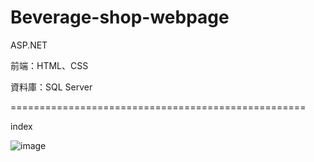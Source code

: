 # Beverage-shop-webpage

ASP.NET

前端：HTML、CSS

資料庫：SQL Server

===================================================

index

![image](https://ibb.co/tmYg7j9)
